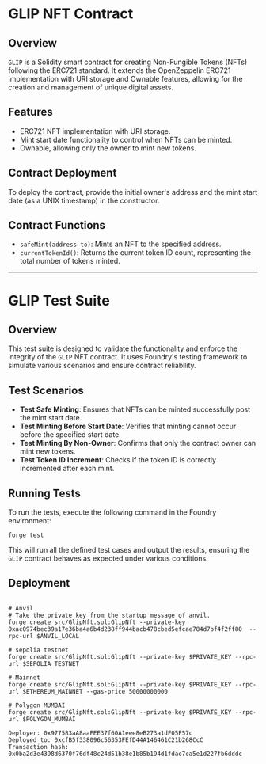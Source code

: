 # GLIP NFT Contract

## Overview
`GLIP` is a Solidity smart contract for creating Non-Fungible Tokens (NFTs) following the ERC721 standard. It extends the OpenZeppelin ERC721 implementation with URI storage and Ownable features, allowing for the creation and management of unique digital assets.

## Features
- ERC721 NFT implementation with URI storage.
- Mint start date functionality to control when NFTs can be minted.
- Ownable, allowing only the owner to mint new tokens.

## Contract Deployment
To deploy the contract, provide the initial owner's address and the mint start date (as a UNIX timestamp) in the constructor.

## Contract Functions
- `safeMint(address to)`: Mints an NFT to the specified address.
- `currentTokenId()`: Returns the current token ID count, representing the total number of tokens minted.

---

# GLIP Test Suite

## Overview
This test suite is designed to validate the functionality and enforce the integrity of the `GLIP` NFT contract. It uses Foundry's testing framework to simulate various scenarios and ensure contract reliability.

## Test Scenarios
- **Test Safe Minting**: Ensures that NFTs can be minted successfully post the mint start date.
- **Test Minting Before Start Date**: Verifies that minting cannot occur before the specified start date.
- **Test Minting By Non-Owner**: Confirms that only the contract owner can mint new tokens.
- **Test Token ID Increment**: Checks if the token ID is correctly incremented after each mint.

## Running Tests
To run the tests, execute the following command in the Foundry environment:

```shell
forge test
```

This will run all the defined test cases and output the results, ensuring the `GLIP` contract behaves as expected under various conditions.

## Deployment


```shell

# Anvil
# Take the private key from the startup message of anvil.
forge create src/GlipNft.sol:GlipNft --private-key 0xac0974bec39a17e36ba4a6b4d238ff944bacb478cbed5efcae784d7bf4f2ff80  --rpc-url $ANVIL_LOCAL 

# sepolia testnet
forge create src/GlipNft.sol:GlipNft --private-key $PRIVATE_KEY --rpc-url $SEPOLIA_TESTNET

# Mainnet
forge create src/GlipNft.sol:GlipNft --private-key $PRIVATE_KEY --rpc-url $ETHEREUM_MAINNET --gas-price 50000000000

# Polygon MUMBAI
forge create src/GlipNft.sol:GlipNft --private-key $PRIVATE_KEY --rpc-url $POLYGON_MUMBAI 

Deployer: 0x977583aA8aaFEE37f60A1eee8eB273a1dF05F57c
Deployed to: 0xcfB5f338096c56353FEfD44A146461C21b268CcC
Transaction hash: 0x0ba2d3e4398d6370f76df48c24d51b38e1b85b194d1fdac7ca5e1d227fb6dddc


                                                                                                             
```

